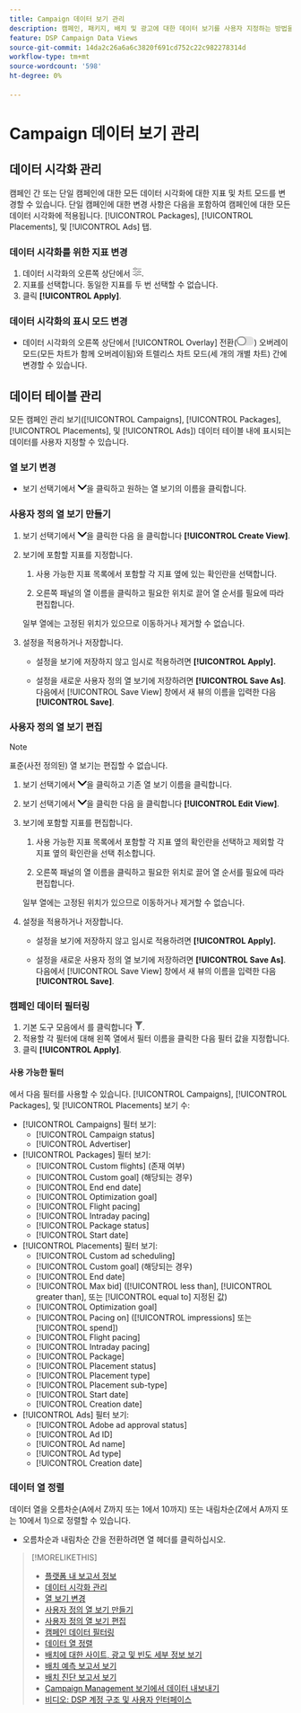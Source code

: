 ```yaml
---
title: Campaign 데이터 보기 관리
description: 캠페인, 패키지, 배치 및 광고에 대한 데이터 보기를 사용자 지정하는 방법을 알아봅니다.
feature: DSP Campaign Data Views
source-git-commit: 14da2c26a6a6c3820f691cd752c22c982278314d
workflow-type: tm+mt
source-wordcount: '598'
ht-degree: 0%

---
```



# Campaign 데이터 보기 관리

## 데이터 시각화 관리

캠페인 간 또는 단일 캠페인에 대한 모든 데이터 시각화에 대한 지표 및 차트 모드를 변경할 수 있습니다. 단일 캠페인에 대한 변경 사항은 다음을 포함하여 캠페인에 대한 모든 데이터 시각화에 적용됩니다. [!UICONTROL Packages], [!UICONTROL Placements], 및 [!UICONTROL Ads] 탭.

### 데이터 시각화를 위한 지표 변경

1. 데이터 시각화의 오른쪽 상단에서 ![설정](/help/dsp/assets/settings-chart.png).
1. 지표를 선택합니다.
동일한 지표를 두 번 선택할 수 없습니다.
1. 클릭 **[!UICONTROL Apply]**.

### 데이터 시각화의 표시 모드 변경

* 데이터 시각화의 오른쪽 상단에서 [!UICONTROL Overlay] 전환(![오버레이 스위치](/help/dsp/assets/overlay.png)) 오버레이 모드(모든 차트가 함께 오버레이됨)와 트렐리스 차트 모드(세 개의 개별 차트) 간에 변경할 수 있습니다.

## 데이터 테이블 관리

모든 캠페인 관리 보기([!UICONTROL Campaigns], [!UICONTROL Packages], [!UICONTROL Placements], 및 [!UICONTROL Ads]) 데이터 테이블 내에 표시되는 데이터를 사용자 지정할 수 있습니다.

### 열 보기 변경

* 보기 선택기에서 ![아래쪽 화살표](/help/dsp/assets/chevron-down.png)을 클릭하고 원하는 열 보기의 이름을 클릭합니다.

### 사용자 정의 열 보기 만들기

1. 보기 선택기에서 ![아래쪽 화살표](/help/dsp/assets/chevron-down.png)을 클릭한 다음 을 클릭합니다 **[!UICONTROL Create View]**.

1. 보기에 포함할 지표를 지정합니다.

   1. 사용 가능한 지표 목록에서 포함할 각 지표 옆에 있는 확인란을 선택합니다.

   1. 오른쪽 패널의 열 이름을 클릭하고 필요한 위치로 끌어 열 순서를 필요에 따라 편집합니다.

   일부 열에는 고정된 위치가 있으므로 이동하거나 제거할 수 없습니다.

1. 설정을 적용하거나 저장합니다.

   * 설정을 보기에 저장하지 않고 임시로 적용하려면 **[!UICONTROL Apply].**

   * 설정을 새로운 사용자 정의 열 보기에 저장하려면 **[!UICONTROL Save As]**. 다음에서 [!UICONTROL Save View] 창에서 새 뷰의 이름을 입력한 다음 **[!UICONTROL Save]**.

### 사용자 정의 열 보기 편집

>[!NOTE]
>
>표준(사전 정의된) 열 보기는 편집할 수 없습니다.

1. 보기 선택기에서 ![아래쪽 화살표](/help/dsp/assets/chevron-down.png)을 클릭하고 기존 열 보기 이름을 클릭합니다.

1. 보기 선택기에서 ![아래쪽 화살표](/help/dsp/assets/chevron-down.png)을 클릭한 다음 을 클릭합니다 **[!UICONTROL Edit View]**.

1. 보기에 포함할 지표를 편집합니다.

   1. 사용 가능한 지표 목록에서 포함할 각 지표 옆의 확인란을 선택하고 제외할 각 지표 옆의 확인란을 선택 취소합니다.

   1. 오른쪽 패널의 열 이름을 클릭하고 필요한 위치로 끌어 열 순서를 필요에 따라 편집합니다.

   일부 열에는 고정된 위치가 있으므로 이동하거나 제거할 수 없습니다.

1. 설정을 적용하거나 저장합니다.

   * 설정을 보기에 저장하지 않고 임시로 적용하려면 **[!UICONTROL Apply].**

   * 설정을 새로운 사용자 정의 열 보기에 저장하려면 **[!UICONTROL Save As]**. 다음에서 [!UICONTROL Save View] 창에서 새 뷰의 이름을 입력한 다음 **[!UICONTROL Save]**.

### 캠페인 데이터 필터링

1. 기본 도구 모음에서 를 클릭합니다 ![필터 단추](/help/dsp/assets/filter.png).
1. 적용할 각 필터에 대해 왼쪽 열에서 필터 이름을 클릭한 다음 필터 값을 지정합니다.
1. 클릭 **[!UICONTROL Apply]**.

#### 사용 가능한 필터

에서 다음 필터를 사용할 수 있습니다. [!UICONTROL Campaigns], [!UICONTROL Packages], 및 [!UICONTROL Placements] 보기 수:

* [!UICONTROL Campaigns] 필터 보기:
   * [!UICONTROL Campaign status]
   * [!UICONTROL Advertiser]
* [!UICONTROL Packages] 필터 보기:
   * [!UICONTROL Custom flights] (존재 여부)
   * [!UICONTROL Custom goal] (해당되는 경우)
   * [!UICONTROL End end date]
   * [!UICONTROL Optimization goal]
   * [!UICONTROL Flight pacing]
   * [!UICONTROL Intraday pacing]
   * [!UICONTROL Package status]
   * [!UICONTROL Start date]
* [!UICONTROL Placements] 필터 보기:
   * [!UICONTROL Custom ad scheduling]
   * [!UICONTROL Custom goal] (해당되는 경우)
   * [!UICONTROL End date]
   * [!UICONTROL Max bid] ([!UICONTROL less than], [!UICONTROL greater than], 또는 [!UICONTROL equal to] 지정된 값)
   * [!UICONTROL Optimization goal]
   * [!UICONTROL Pacing on] ([!UICONTROL impressions] 또는 [!UICONTROL spend])
   * [!UICONTROL Flight pacing]
   * [!UICONTROL Intraday pacing]
   * [!UICONTROL Package]
   * [!UICONTROL Placement status]
   * [!UICONTROL Placement type]
   * [!UICONTROL Placement sub-type]
   * [!UICONTROL Start date]
   * [!UICONTROL Creation date]
* [!UICONTROL Ads] 필터 보기:
   * [!UICONTROL Adobe ad approval status]
   * [!UICONTROL Ad ID]
   * [!UICONTROL Ad name]
   * [!UICONTROL Ad type]
   * [!UICONTROL Creation date]

### 데이터 열 정렬

데이터 열을 오름차순(A에서 Z까지 또는 1에서 10까지) 또는 내림차순(Z에서 A까지 또는 10에서 1)으로 정렬할 수 있습니다.

* 오름차순과 내림차순 간을 전환하려면 열 헤더를 클릭하십시오.

<!-- add more links-->

>[!MORELIKETHIS]
>
>* [플랫폼 내 보고서 정보](campaign-reports-about.md)
>* [데이터 시각화 관리](/help/dsp/campaign-management/reports/campaign-data-visualization-manage.md)
>* [열 보기 변경](column-view-change.md)
>* [사용자 정의 열 보기 만들기](column-view-create.md)
>* [사용자 정의 열 보기 편집](/help/dsp/campaign-management/reports/column-view-edit.md)
>* [캠페인 데이터 필터링](campaign-data-filter.md)
>* [데이터 열 정렬](campaign-data-sort.md)
>* [배치에 대한 사이트, 광고 및 빈도 세부 정보 보기](placement-details-view.md)
>* [배치 예측 보고서 보기](/help/dsp/campaign-management/reports/placement-forecast.md)
>* [배치 진단 보고서 보기](placement-diagnostics.md)
>* [Campaign Management 보기에서 데이터 내보내기](campaign-export-data.md)
>* [비디오: DSP 계정 구조 및 사용자 인터페이스](https://experienceleague.adobe.com/docs/advertising-learn/tutorials/dsp/ui.html)
